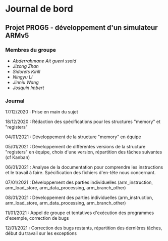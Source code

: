 # Journal de bord

## Projet PROG5 - développement d'un simulateur ARMv5

### Membres du groupe

* _Abderrahmane Ait gueni ssaid_
* _Jizong Zhan_
* _Sidorets Kirill_
* _Ningyu LI_
* _Jinniu Wang_
* _Josquin Imbert_

### Journal

17/12/2020 : Prise en main du sujet

18/12/2020 : Rédaction des spécifications pour les structures "memory" et "registers"

04/01/2021 : Développement de la structure "memory" en équipe

05/01/2021 : Développement de différentes versions de la structure "registers" en équipe, choix d'une version, répartition des tâches suivantes (cf Kanban)

06/01/2021 : Analyse de la documentation pour comprendre les instructions et le travail à faire. Spécification des fichiers d'en-tête nous concernant.

07/01/2021 : Développement des parties individuelles (arm_instruction, arm_load_store, arm_data_processing, arm_branch_other)

08/01/2021 : Développement des parties individuelles (arm_instruction, arm_load_store, arm_data_processing, arm_branch_other)

11/01/2021 : Appel de groupe et tentatives d'exécution des programmes d'exemple, correction de bugs

12/01/2021 : Correction des bugs restants, répartition des dernières tâches, début du travail sur les exceptions
